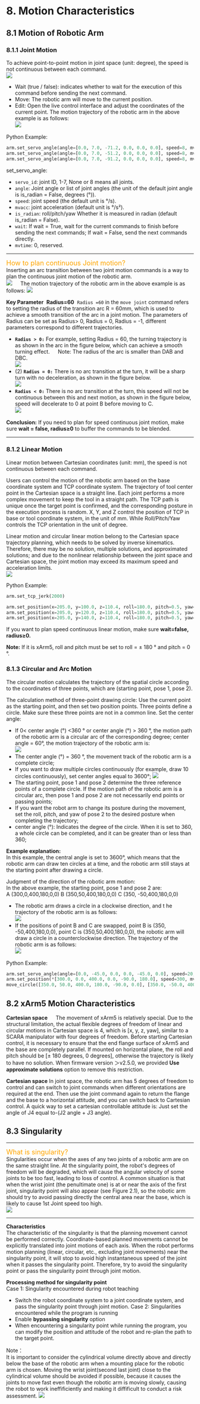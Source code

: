 # 8. Motion Characteristics

## 8.1 Motion of Robotic Arm

### 8.1.1 Joint Motion  
To achieve point-to-point motion in joint space (unit: degree), the speed is not continuous between each command.  
![](assets/blockly_joint_1.png)
* Wait (true / false): indicates whether to wait for the execution of this command before sending the next command.
* Move: The robotic arm will move to the current position.
* Edit: Open the live control interface and adjust the coordinates of the current point.
The motion trajectory of the robotic arm in the above example is as follows:   
![](assets/blockly_joing_2_cn.png)

Python Example:
~~~python
arm.set_servo_angle(angle=[0.0, 7.0, -71.2, 0.0, 0.0, 0.0], speed=8, mvacc=1145, wait=True)
arm.set_servo_angle(angle=[0.0, 7.0, -51.2, 0.0, 0.0, 0.0], speed=8, mvacc=1145, wait=True)
arm.set_servo_angle(angle=[0.0, 7.0, -91.2, 0.0, 0.0, 0.0], speed=8, mvacc=1145, wait=True)
~~~
set_servo_angle:
* `servo_id`: joint ID, 1-7, None or 8 means all joints.
* `angle`: Joint angle or list of joint angles (the unit of the default joint angle is is_radian = False, degrees (°)).
* `speed`: joint speed (the default unit is °/s).
* `mvacc`: joint acceleration (default unit is °/s²).
* `is_radian`: roll/pitch/yaw Whether it is measured in radian (default is_radian = False).
* `wait`: If wait = True, wait for the current commands to finish before sending the next commands; If wait = False, send the next commands directly.
* `mvtime`: 0, reserved.
***
<font color=Orange size=4>How to plan continuous Joint motion?</font>    
Inserting an arc transition between two joint motion commands is a way to plan the continuous joint motion of the robotic arm.  
![](assets/blockly_joint_2.png)
&ensp;&ensp; The motion trajectory of the robotic arm in the above example is as follows:
![](assets/blockly_joint_4_cn.png)  

**Key Parameter**
 **Radius=60**
 `Radius =60` in the `move joint` command refers to setting the radius of the transition arc R = 60mm, which is used to achieve a smooth transition of the arc in a joint motion.
The parameters of Radius can be set as Radius> 0, Radius = 0, Radius = -1, different parameters correspond to different trajectories.
* **`Radius > 0:`** For example, setting Radius = 60, the turning trajectory is as shown in the arc in the figure below, which can achieve a smooth turning effect.
&ensp;&ensp; Note: The radius of the arc is smaller than DAB and DBC.    
![](assets/blockly_joint_5_cn.png)
* (2) **`Radius = 0:`** There is no arc transition at the turn, it will be a sharp turn with no deceleration, as shown in the figure below.   
![](assets/blockly_joint_6_cn.png)
* **`Radius < 0:`** There is no arc transition at the turn, this speed will not be continuous between this and next motion, as shown in the figure below, speed will decelerate to 0 at point B before moving to C.   
![](assets/blockly_joint_6_cn.png)


**Conclusion:**
If you need to plan for speed continuous joint motion, make sure **wait = false, radius≥0** to buffer the commands to be blended.
***

### 8.1.2 Linear Motion  
Linear motion between Cartesian coordinates (unit: mm), the speed is not continuous between each command.    

Users can control the motion of the robotic arm based on the base coordinate system and TCP coordinate system. The trajectory of tool center point in the Cartesian space is a straight line. Each joint performs a more complex movement to keep the tool in a straight path. The TCP path is unique once the target point is confirmed, and the corresponding posture in the execution process is random. X, Y, and Z control the position of TCP in base or tool coordinate system, in the unit of mm. While Roll/Pitch/Yaw controls the TCP orientation in the unit of degree.    

Linear motion and circular linear motion belong to the Cartesian space trajectory planning, which needs to be solved by inverse kinematics. Therefore, there may be no solution, multiple solutions, and approximated solutions; and due to the nonlinear relationship between the joint space and Cartesian space, the joint motion may exceed its maximum speed and acceleration limits.   
![](assets/blockly_linear_1.png)  

Python Example:
~~~python
arm.set_tcp_jerk(2000)

arm.set_position(x=205.0, y=100.0, z=110.4, roll=180.0, pitch=0.5, yaw=0.0, speed=100,  radius=-1.0, wait=True)
arm.set_position(x=205.0, y=120.0, z=110.4, roll=180.0, pitch=0.5, yaw=0.0, speed=100,  radius=-1.0, wait=True)
arm.set_position(x=205.0, y=140.0, z=110.4, roll=180.0, pitch=0.5, yaw=0.0, speed=100,  radius=-1.0, wait=True)
~~~

If you want to plan speed continuous linear motion, make sure **wait=false, radius≥0.**  

**Note:** If it is xArm5, roll and pitch must be set to roll = ± 180 ° and pitch = 0 °.

### 8.1.3 Circular and Arc Motion  
The circular motion calculates the trajectory of the spatial circle according to the coordinates of three points, which are (starting point, pose 1, pose 2).  

The calculation method of three-point drawing circle:
Use the current point as the starting point, and then set two position points. Three points define a circle. Make sure these three points are not in a common line.
Set the center angle:  
* If 0< center angle (°) <360 ° or center angle (°) > 360 °, the motion path of the robotic arm is a   circular arc of the corresponding degree; center angle = 60°, the motion trajectory of the robotic arm is:  
![](assets/blockly_circle_cn.png)
* The center angle (°) = 360 °, the movement track of the robotic arm is a complete circle;
* If you want to draw multiple circles continuously (for example, draw 10 circles continuously), set center angles equal to 3600°;
![](assets/blockly_circle_3.png)
* The starting point, pose 1 and pose 2 determine the three reference points of a complete circle. If the motion path of the robotic arm is a circular arc, then pose 1 and pose 2 are not necessarily end points or passing points;
* If you want the robot arm to change its posture during the movement, set the roll, pitch, and yaw of pose 2 to the desired posture when completing the trajectory;
* center angle (°): Indicates the degree of the circle. When it is set to 360, a whole circle can be completed, and it can be greater than or less than 360; 

**Example explanation:**  
In this example, the central angle is set to 3600°, which means that the robotic arm can draw ten circles at a time, and the robotic arm still stays at the starting point after drawing a circle.   

Judgment of the direction of the robotic arm motion:   
In the above example, the starting point, pose 1 and pose 2 are:   
A (300,0,400,180,0,0)   B (350,50,400,180,0,0)   C (350, -50,400,180,0,0)
* The robotic arm draws a circle in a clockwise direction, and t he trajectory of the robotic arm is as follows:  
![](assets/blockly_circle_3_cn.png)
* If the positions of point B and C are swapped, point B is (350, -50,400,180,0,0), point C is (350,50,400,180,0,0), the robotic arm will draw a circle in a counterclockwise direction. The trajectory of the robotic arm is as follows:  
![](assets/blockly_circle_4_cn.png)  

Python Example:
~~~python
arm.set_servo_angle(angle=[0.0, -45.0, 0.0, 0.0, -45.0, 0.0], speed=20, mvacc=500, wait=True)        
arm.set_position(*[300.0, 0.0, 400.0, 0.0, -90.0, 180.0], speed=300, mvacc=2000, radius=-1.0, wait=True)  
move_circle([350.0, 50.0, 400.0, 180.0, -90.0, 0.0], [350.0, -50.0, 400.0, 180.0, -90.0, 0.0], 1000.0, speed=300, mvacc=2000, wait=True)

~~~

## 8.2 xArm5 Motion Characteristics
**Cartesian space**
&ensp;&ensp; The movement of xArm5 is relatively special. Due to the structural limitation, the actual flexible degrees of freedom of linear and circular motions in Cartesian space is 4, which is [x, y, z, yaw], similar to a SCARA manipulator with four degrees of freedom. Before starting Cartesian control, it is necessary to ensure that the end flange surface of xArm5 and the base are completely parallel. If mounted on horizontal plane, the roll and pitch should be [± 180 degrees, 0 degrees], otherwise the trajectory is likely to have no solution.
When firmware version ＞v2.5.0, we provided **Use approximate solutions** option to remove this restriction.

**Cartesian space**
In joint space, the robotic arm has 5 degrees of freedom to control and can switch to joint commands when different orientations are required at the end. Then use the joint command again to return the flange and the base to a horizontal attitude, and you can switch back to Cartesian control. A quick way to set a cartesian controllable attitude is: Just set the angle of J4 equal to-(J2 angle + J3 angle).

## 8.3 Singularity
***
<font color=Orange size=4>What is singularity?</font>  
Singularities occur when the axes of any two joints of a robotic arm are on the same straight line. At the singularity point, the robot's degrees of freedom will be degraded, which will cause the angular velocity of some joints to be too fast, leading to loss of control. A common situation is that when the wrist joint (the penultimate one) is at or near the axis of the first joint, singularity point will also appear (see Figure 2.1), so the robotic arm should try to avoid passing directly the central area near the base, which is likely to cause 1st Joint speed too high.  
![](assets/xarm6_singularity_en.jpg)
***

**Characteristics**  
The characteristic of the singularity is that the planning movement cannot be performed correctly. Coordinate-based planned movements cannot be explicitly translated into joint motions of each axis. When the robot performs motion planning (linear, circular, etc., excluding joint movements) near the singularity point, it will stop to avoid high instantaneous speed of the joint when it passes the singularity point. Therefore, try to avoid the singularity point or pass the singularity point through joint motion.

**Processing method for singularity point**  
Case 1: Singularity encountered during robot teaching
* Switch the robot coordinate system to a joint coordinate system, and pass the singularity point through joint motion.
Case 2: Singularities encountered while the program is running
* Enable **bypassing singularity** option
* When encountering a singularity point while running the program, you can modify the position and attitude of the robot and re-plan the path to the target point.

Note：  
It is important to consider the cylindrical volume directly above and directly below the base of the robotic arm when a mounting place for the robotic arm is chosen. Moving the wrist joint(second last joint) close to the cylindrical volume should be avoided if possible, because it causes the joints to move fast even though the robotic arm is moving slowly, causing the robot to work ineffificiently and making it diffificult to conduct a risk assessment.
![](assets/singularity_1.png)